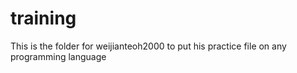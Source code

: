 # training
This is the folder for weijianteoh2000 to put his practice file on any programming language
